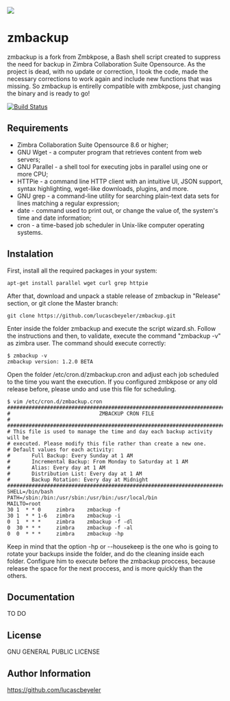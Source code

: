 ![](http://www.beyeler.com.br/wp-content/uploads/2017/03/logo.png)

zmbackup
=========

zmbackup is a fork from Zmbkpose, a Bash shell script created to suppress the need for backup in Zimbra Collaboration Suite Opensource. As the project is dead, with no update or correction, I took the code, made the necessary corrections to work again and include new functions that was missing. So zmbackup is entirelly compatible with zmbkpose, just changing the binary and is ready to go!

[![Build Status](https://travis-ci.org/lucascbeyeler/zmbackup.svg?branch=master)](https://travis-ci.org/lucascbeyeler/zmbackup)

Requirements
------------

* Zimbra Collaboration Suite Opensource 8.6 or higher;
* GNU Wget - a computer program that retrieves content from web servers;
* GNU Parallel - a shell tool for executing jobs in parallel using one or more CPU;
* HTTPie - a command line HTTP client with an intuitive UI, JSON support, syntax highlighting, wget-like downloads, plugins, and more.
* GNU grep - a command-line utility for searching plain-text data sets for lines matching a regular expression;
* date - command used to print out, or change the value of, the system's time and date information;
* cron - a time-based job scheduler in Unix-like computer operating systems.

Instalation
------------

First, install all the required packages in your system:

```
apt-get install parallel wget curl grep httpie
```

After that, download and unpack a stable release of zmbackup in "Release" section, or git clone the Master branch:

```
git clone https://github.com/lucascbeyeler/zmbackup.git
```

Enter inside the folder zmbackup and execute the script wizard.sh. Follow the instructions and then, to validate, execute the command "zmbackup -v" as zimbra user. The command should execute correctly:

```
$ zmbackup -v
zmbackup version: 1.2.0 BETA
```

Open the folder /etc/cron.d/zmbackup.cron and adjust each job scheduled to the time you want the execution. If you configured zmbkpose or any old release before, please undo and use this file for scheduling.
````
$ vim /etc/cron.d/zmbackup.cron
###############################################################################
#                             ZMBACKUP CRON FILE                              #
###############################################################################
# This file is used to manage the time and day each backup activity will be
# executed. Please modify this file rather than create a new one.
# Default values for each activity:
#       Full Backup: Every Sunday at 1 AM
#       Incremental Backup: From Monday to Saturday at 1 AM
#       Alias: Every day at 1 AM
#       Distribution List: Every day at 1 AM
#       Backup Rotation: Every day at Midnight
###############################################################################
SHELL=/bin/bash
PATH=/sbin:/bin:/usr/sbin:/usr/bin:/usr/local/bin
MAILTO=root
30 1  * * 0     zimbra    zmbackup -f
30 1  * * 1-6   zimbra    zmbackup -i
0  1  * * *     zimbra    zmbackup -f -dl
0  30 * * *     zimbra    zmbackup -f -al
0  0  * * *     zimbra    zmbackup -hp
````

Keep in mind that the option -hp or --housekeep is the one who is going to rotate your backups inside the folder, and do the cleaning inside each folder. Configure him to execute before the zmbackup proccess, because release the space for the next proccess, and is more quickly than the others.

Documentation
------------

TO DO

License
-------

GNU GENERAL PUBLIC LICENSE

Author Information
------------------

https://github.com/lucascbeyeler
